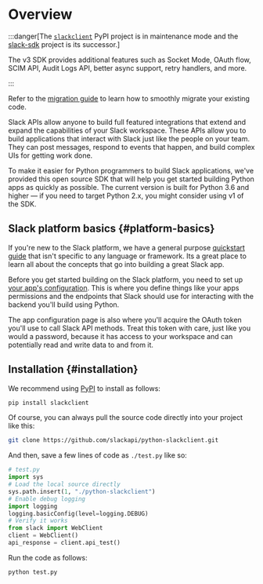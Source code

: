 # Overview

:::danger[The [`slackclient`](https://pypi.org/project/slackclient/) PyPI project is in maintenance mode and the [slack-sdk](https://pypi.org/project/slack-sdk/) project is its successor.] 

The v3 SDK provides additional features such as Socket Mode, OAuth flow, SCIM API, Audit Logs API, better async support, retry handlers, and more.

:::

Refer to the [migration guide](/tools/python-slack-sdk/v3-migration) to learn how to smoothly migrate your existing code.

Slack APIs allow anyone to build full featured integrations that extend and expand the capabilities of your Slack workspace. These APIs allow you to build applications that interact with Slack just like the people on your team. They can post messages, respond to events that happen, and build complex UIs for getting work done.

To make it easier for Python programmers to build Slack applications, we've provided this open source SDK that will help you get started building Python apps as quickly as possible. The current version is built for Python 3.6 and higher — if you need to target Python 2.x, you might consider using v1 of the SDK.

## Slack platform basics {#platform-basics}

If you're new to the Slack platform, we have a general purpose [quickstart guide](/quickstart) that isn't specific to any language or framework. Its a great place to learn all about the concepts that go into building a great Slack app.

Before you get started building on the Slack platform, you need to set up [your app's configuration](https://api.slack.com/apps/new). This is where you define things like your apps permissions and the endpoints that Slack should use for interacting with the backend you'll build using Python.

The app configuration page is also where you'll acquire the OAuth token you'll use to call Slack API methods. Treat this token with care, just like you would a password, because it has access to your workspace and can potentially read and write data to and from it.

## Installation {#installation}

We recommend using [PyPI](https://pypi.python.org/pypi) to install as follows:

``` bash
pip install slackclient
```

Of course, you can always pull the source code directly into your project like this:

``` bash
git clone https://github.com/slackapi/python-slackclient.git
```

And then, save a few lines of code as `./test.py` like so:

``` python
# test.py
import sys
# Load the local source directly
sys.path.insert(1, "./python-slackclient")
# Enable debug logging
import logging
logging.basicConfig(level=logging.DEBUG)
# Verify it works
from slack import WebClient
client = WebClient()
api_response = client.api_test()
```

Run the code as follows:

``` bash
python test.py
```
